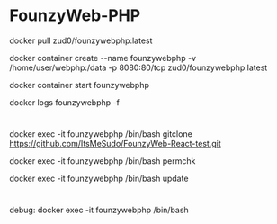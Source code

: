 # FounzyWeb-PHP

docker pull zud0/founzywebphp:latest

docker container create --name founzywebphp -v /home/user/webphp:/data -p 8080:80/tcp zud0/founzywebphp:latest 

docker container start founzywebphp 

docker logs founzywebphp -f

#

docker exec -it founzywebphp /bin/bash gitclone https://github.com/ItsMeSudo/FounzyWeb-React-test.git

docker exec -it founzywebphp /bin/bash permchk

docker exec -it founzywebphp /bin/bash update

#

debug: docker exec -it founzywebphp /bin/bash
